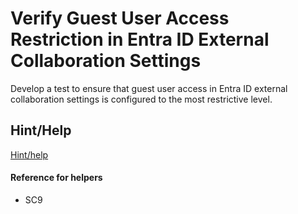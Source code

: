 # Verify Guest User Access Restriction in Entra ID External Collaboration Settings

Develop a test to ensure that guest user access in Entra ID external collaboration settings is configured to the most restrictive level.


## Hint/Help

[Hint/help](https://learn.microsoft.com/en-us/entra/identity/users/users-restrict-guest-permissions)

#### Reference for helpers
- SC9

